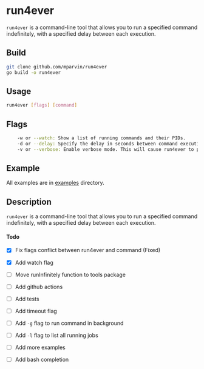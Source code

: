# run4ever
`run4ever` is a command-line tool that allows you to run a specified command indefinitely, with a specified delay between each execution.

## Build
```bash
git clone github.com/mparvin/run4ever
go build -o run4ever
```

## Usage
```bash
run4ever [flags] [command]
```

## Flags
```bash
    -w or --watch: Show a list of running commands and their PIDs.
    -d or --delay: Specify the delay in seconds between command executions. Default is 10 seconds.
    -v or --verbose: Enable verbose mode. This will cause run4ever to print additional output such as errors and confirmation messages.
```

## Example
All examples are in [examples](examples) directory.

## Description
`run4ever` is a command-line tool that allows you to run a specified command indefinitely, with a specified delay between each execution.


#### Todo
- [X] Fix flags conflict between run4ever and command (Fixed)
- [X] Add watch flag
- [ ] Move runInfinitely function to tools package
- [ ] Add github actions
- [ ] Add tests
- [ ] Add timeout flag
- [ ] Add `-g` flag to run command in background
- [ ] Add `-l` flag to list all running jobs
- [ ] Add more examples
- [ ] Add bash completion

